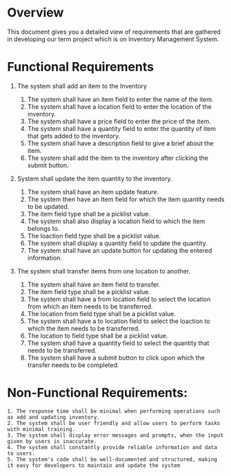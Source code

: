 # Overview
This document gives you a detailed view of requirements that are gathered in developing our term project which is on Inventory Management System.

# Functional Requirements

1. The system shall add an item to the Inventory
   
   1. The system shall have an item field to enter the name of the item.
   2. The system shall have a location field to enter the location of the inventory.
   3. The system shall have a price field to enter the price of the item.
   4. The system shall have a quantity field to enter the quantity of item that gets added to the inventory.
   5. The system shall have a description field to give a brief about the item.
   6. The system shall add the item to the inventory after clicking the submit button.
      
2. System shall update the item quantity to the inventory.

   1. The system shall have an item update feature.
   2. The system then have an Item field for which the item quantity needs to be updated.
   3. The item field type shall be a picklist value.
   4. The system shall also display a location field to which the item belongs to.
   5. The loaction field type shall be a picklist value.
   6. The system shall display a quantity field to update the quantity.
   7. The system shall have an update button for updating the entered information.

3. The system shall transfer items from one location to another.

    1. The system shall have an item field to transfer.
    2. The item field type shall be a picklist value.
    3. The system shall have a from location field to select the location from which an item needs to be transferred.
    4. The location from field type shall be a picklist value.
    5. The system shall have a to location field to select the loaction to which the item needs to be transferred.
    6. The location to field type shall be a picklist value.
    7. The system shall have a quantity field to select the quantity that needs to be transferred.
    8. The system shall have a submit button to click upon which the transfer needs to be completed.

# Non-Functional Requirements:

    1. The response time shall be minimal when performing operations such as add and updating inventory.
    2. The system shall be user friendly and allow users to perform tasks with minimal training.
    3. The system shall display error messages and prompts, when the input given by users is inaccurate.
    4. The system shall constantly provide reliable information and data to users.
    5. The system's code shall be well-documented and structured, making it easy for developers to maintain and update the system
